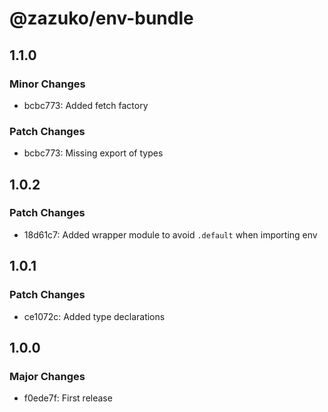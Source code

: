 # @zazuko/env-bundle

## 1.1.0

### Minor Changes

- bcbc773: Added fetch factory

### Patch Changes

- bcbc773: Missing export of types

## 1.0.2

### Patch Changes

- 18d61c7: Added wrapper module to avoid `.default` when importing env

## 1.0.1

### Patch Changes

- ce1072c: Added type declarations

## 1.0.0

### Major Changes

- f0ede7f: First release
